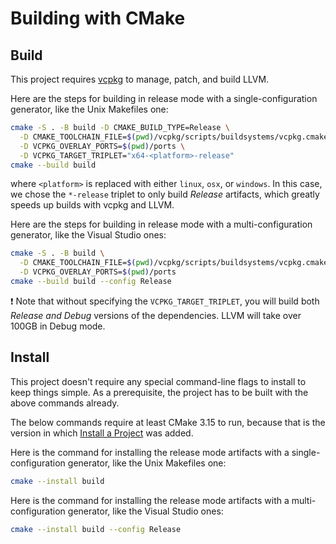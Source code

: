 # Building with CMake

## Build

This project requires [vcpkg](https://github.com/microsoft/vcpkg) to manage, patch, and build LLVM.

Here are the steps for building in release mode with a single-configuration
generator, like the Unix Makefiles one:

```sh
cmake -S . -B build -D CMAKE_BUILD_TYPE=Release \
  -D CMAKE_TOOLCHAIN_FILE=$(pwd)/vcpkg/scripts/buildsystems/vcpkg.cmake \
  -D VCPKG_OVERLAY_PORTS=$(pwd)/ports \
  -D VCPKG_TARGET_TRIPLET="x64-<platform>-release"
cmake --build build
```

where `<platform>` is replaced with either `linux`, `osx`, or `windows`. In this case, we chose the `*-release` triplet to only build _Release_ artifacts, which greatly speeds up builds with vcpkg and LLVM.

Here are the steps for building in release mode with a multi-configuration
generator, like the Visual Studio ones:

```sh
cmake -S . -B build \
  -D CMAKE_TOOLCHAIN_FILE=$(pwd)/vcpkg/scripts/buildsystems/vcpkg.cmake \
  -D VCPKG_OVERLAY_PORTS=$(pwd)/ports
cmake --build build --config Release
```

:exclamation: Note that without specifying the `VCPKG_TARGET_TRIPLET`, you will build both _Release and Debug_ versions of the dependencies. LLVM will take over 100GB in Debug mode.

## Install

This project doesn't require any special command-line flags to install to keep things simple. As a prerequisite, the project has to be built with the above commands already.

The below commands require at least CMake 3.15 to run, because that is the version in which [Install a Project][1] was added.

Here is the command for installing the release mode artifacts with a single-configuration generator, like the Unix Makefiles one:

```sh
cmake --install build
```

Here is the command for installing the release mode artifacts with a multi-configuration generator, like the Visual Studio ones:

```sh
cmake --install build --config Release
```

[1]: https://cmake.org/cmake/help/latest/manual/cmake.1.html#install-a-project
